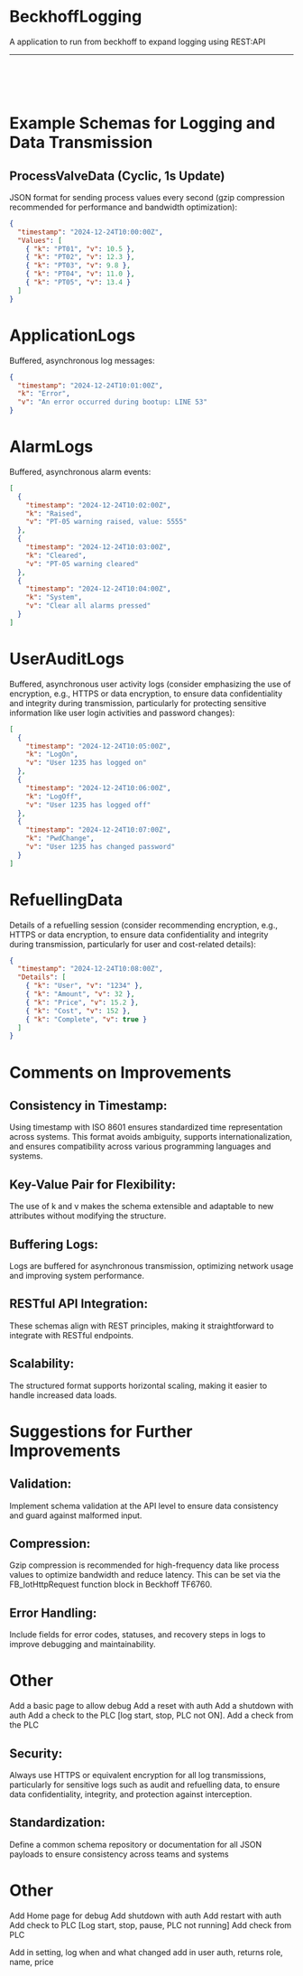 # BeckhoffLogging
A application to run from beckhoff to expand logging using REST:API

---
<br> <br> <br>

# Example Schemas for Logging and Data Transmission

## ProcessValveData (Cyclic, 1s Update)
JSON format for sending process values every second (gzip compression recommended for performance and bandwidth optimization):

```json
{
  "timestamp": "2024-12-24T10:00:00Z",
  "Values": [
    { "k": "PT01", "v": 10.5 },
    { "k": "PT02", "v": 12.3 },
    { "k": "PT03", "v": 9.8 },
    { "k": "PT04", "v": 11.0 },
    { "k": "PT05", "v": 13.4 }
  ]
}
```

# ApplicationLogs
Buffered, asynchronous log messages:

```json
{
  "timestamp": "2024-12-24T10:01:00Z",
  "k": "Error",
  "v": "An error occurred during bootup: LINE 53"
}
```

# AlarmLogs
Buffered, asynchronous alarm events:

```json
[
  {
    "timestamp": "2024-12-24T10:02:00Z",
    "k": "Raised",
    "v": "PT-05 warning raised, value: 5555"
  },
  {
    "timestamp": "2024-12-24T10:03:00Z",
    "k": "Cleared",
    "v": "PT-05 warning cleared"
  },
  {
    "timestamp": "2024-12-24T10:04:00Z",
    "k": "System",
    "v": "Clear all alarms pressed"
  }
]
```

# UserAuditLogs
Buffered, asynchronous user activity logs (consider emphasizing the use of encryption, e.g., HTTPS or data encryption, to ensure data confidentiality and integrity during transmission, particularly for protecting sensitive information like user login activities and password changes):

```json
[
  {
    "timestamp": "2024-12-24T10:05:00Z",
    "k": "LogOn",
    "v": "User 1235 has logged on"
  },
  {
    "timestamp": "2024-12-24T10:06:00Z",
    "k": "LogOff",
    "v": "User 1235 has logged off"
  },
  {
    "timestamp": "2024-12-24T10:07:00Z",
    "k": "PwdChange",
    "v": "User 1235 has changed password"
  }
]
```

# RefuellingData
Details of a refuelling session (consider recommending encryption, e.g., HTTPS or data encryption, to ensure data confidentiality and integrity during transmission, particularly for user and cost-related details):

```json
{
  "timestamp": "2024-12-24T10:08:00Z",
  "Details": [
    { "k": "User", "v": "1234" },
    { "k": "Amount", "v": 32 },
    { "k": "Price", "v": 15.2 },
    { "k": "Cost", "v": 152 },
    { "k": "Complete", "v": true }
  ]
}
```

# Comments on Improvements

## Consistency in Timestamp:

Using timestamp with ISO 8601 ensures standardized time representation across systems. This format avoids ambiguity, supports internationalization, and ensures compatibility across various programming languages and systems.

## Key-Value Pair for Flexibility:

The use of k and v makes the schema extensible and adaptable to new attributes without modifying the structure.

## Buffering Logs:

Logs are buffered for asynchronous transmission, optimizing network usage and improving system performance.

## RESTful API Integration:

These schemas align with REST principles, making it straightforward to integrate with RESTful endpoints.

## Scalability:

The structured format supports horizontal scaling, making it easier to handle increased data loads.

# Suggestions for Further Improvements

## Validation: 
Implement schema validation at the API level to ensure data consistency and guard against malformed input.

## Compression:
Gzip compression is recommended for high-frequency data like process values to optimize bandwidth and reduce latency. This can be set via the FB_IotHttpRequest function block in Beckhoff TF6760.

## Error Handling: 
Include fields for error codes, statuses, and recovery steps in logs to improve debugging and maintainability.

# Other
Add a basic page to allow debug
Add a reset with auth
Add a shutdown with auth
Add a check to the PLC [log start, stop, PLC not ON].
Add a check from the PLC


## Security: 
Always use HTTPS or equivalent encryption for all log transmissions, particularly for sensitive logs such as audit and refuelling data, to ensure data confidentiality, integrity, and protection against interception.

## Standardization: 
Define a common schema repository or documentation for all JSON payloads to ensure consistency across teams and systems


# Other
Add Home page for debug
Add shutdown with auth
Add restart with auth
Add check to PLC [Log start, stop, pause, PLC not running]
Add check from PLC

Add in setting, log when and what changed
add in user auth, returns role, name, price
